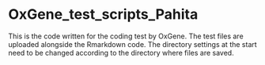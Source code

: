 # OxGene_test_scripts_Pahita

This is the code written for the coding test by OxGene. The test files are uploaded alongside the Rmarkdown code. 
The directory settings at the start need to be changed according to the directory where files are saved.
